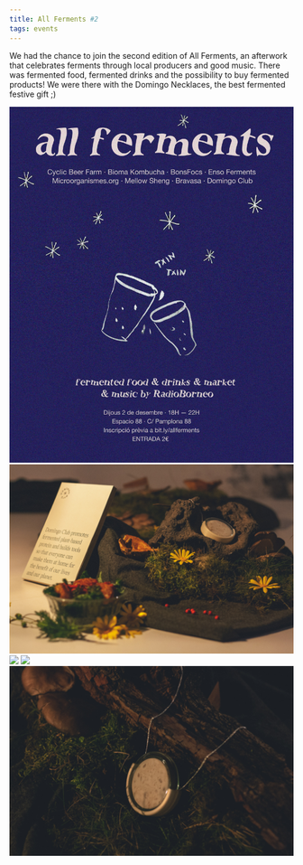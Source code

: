 ```yaml
---
title: All Ferments #2
tags: events
---
```


We had the chance to join the second edition of All Ferments, an afterwork that celebrates ferments through local producers and good music. There was fermented food, fermented drinks and the possibility to buy fermented products! We were there with the Domingo Necklaces, the best fermented festive gift ;)

![](allferments-2nd.jpg)
![](allferments-01.jpg)
![](small:allferments-02.jpg)
![](small:allferments-03.jpg)
![](allferments-04.jpg)
